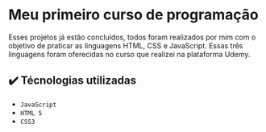 # Meu primeiro curso de programação
Esses projetos já estão concluídos, todos foram realizados por mim com o objetivo de praticar as linguagens HTML, CSS e JavaScript. Essas três linguagens foram oferecidas no curso que realizei na plataforma Udemy.
## ✔️ Técnologias utilizadas
- ``JavaScript``
- ``HTML 5``
- ``CSS3``
